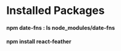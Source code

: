 <h1> Installed Packages </h1>

<h4>npm date-fns :  ls node_modules/date-fns </h4>
<h4>npm install react-feather</h4>
